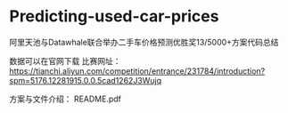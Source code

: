 # Predicting-used-car-prices
阿里天池与Datawhale联合举办二手车价格预测优胜奖13/5000+方案代码总结

数据可以在官网下载
比赛网址：https://tianchi.aliyun.com/competition/entrance/231784/introduction?spm=5176.12281915.0.0.5cad1262J3Wujq

方案与文件介绍：
README.pdf
